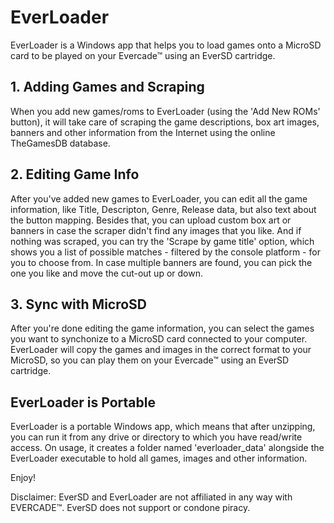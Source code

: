 # EverLoader

EverLoader is a Windows app that helps you to load games onto a MicroSD card to be played on your Evercade™ using an EverSD cartridge.

## 1. Adding Games and Scraping
When you add new games/roms to EverLoader (using the 'Add New ROMs' button), it will take care of scraping the game descriptions, box art images, banners and other information from the Internet using the online TheGamesDB database.

## 2. Editing Game Info
After you've added new games to EverLoader, you can edit all the game information, like Title, Descripton, Genre, Release data, but also text about the button mapping. Besides that, you can upload custom box art or banners in case the scraper didn't find any images that you like. And if nothing was scraped, you can try the 'Scrape by game title' option, which shows you a list of possible matches - filtered by the console platform - for you to choose from. In case multiple banners are found, you can pick the one you like and move the cut-out up or down.

## 3. Sync with MicroSD
After you're done editing the game information, you can select the games you want to synchonize to a MicroSD card connected to your computer. EverLoader will copy the games and images in the correct format to your MicroSD, so you can play them on your Evercade™ using an EverSD cartridge.

## EverLoader is Portable
EverLoader is a portable Windows app, which means that after unzipping, you can run it from any drive or directory to which you have read/write access.
On usage, it creates a folder named 'everloader_data' alongside the EverLoader executable to hold all games, images and other information.

Enjoy!

Disclaimer: EverSD and EverLoader are not affiliated in any way with EVERCADE™.
EverSD does not support or condone piracy.
